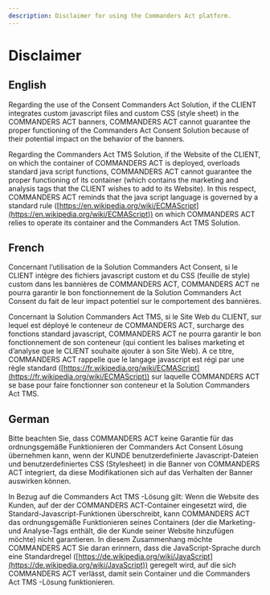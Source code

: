 ```yaml
---
description: Disclaimer for using the Commanders Act platform.
---
```


# Disclaimer

## English

Regarding the use of the Consent Commanders Act Solution, if the CLIENT integrates custom javascript files and custom CSS (style sheet) in the COMMANDERS ACT banners, COMMANDERS ACT cannot guarantee the proper functioning of the Commanders Act Consent Solution because of their potential impact on the behavior of the banners.

Regarding the Commanders Act TMS Solution, if the Website of the CLIENT, on which the container of COMMANDERS ACT is deployed, overloads standard java script functions, COMMANDERS ACT cannot guarantee the proper functioning of its container (which contains the marketing and analysis tags that the CLIENT wishes to add to its Website). In this respect, COMMANDERS ACT reminds that the java script language is governed by a standard rule ([https://en.wikipedia.org/wiki/ECMAScript](https://en.wikipedia.org/wiki/ECMAScript)) on which COMMANDERS ACT relies to operate its container and the  Commanders Act TMS Solution.&#x20;

## French

Concernant l’utilisation de la Solution  Commanders Act Consent, si le CLIENT intègre des fichiers javascript custom et du CSS (feuille de style) custom dans les bannières de COMMANDERS ACT, COMMANDERS ACT ne pourra garantir le bon fonctionnement de la Solution  Commanders Act Consent du fait de leur impact potentiel sur le comportement des bannières.

Concernant la Solution  Commanders Act TMS,  si le Site Web du CLIENT, sur lequel est déployé le conteneur de COMMANDERS ACT, surcharge des fonctions standard javascript, COMMANDERS ACT ne pourra garantir le bon fonctionnement de son conteneur (qui contient les balises marketing et d’analyse que le CLIENT souhaite ajouter à son Site Web). A ce titre, COMMANDERS ACT rappelle que le langage javascript est régi par une règle standard ([https://fr.wikipedia.org/wiki/ECMAScript](https://fr.wikipedia.org/wiki/ECMAScript)) sur laquelle COMMANDERS ACT se base pour faire fonctionner son conteneur et la Solution  Commanders Act TMS.

## German

Bitte beachten Sie, dass COMMANDERS ACT keine Garantie für das ordnungsgemäße Funktionieren der  Commanders Act Consent Lösung übernehmen kann, wenn der KUNDE benutzerdefinierte Javascript-Dateien und benutzerdefiniertes CSS (Stylesheet) in die Banner von COMMANDERS ACT integriert, da diese Modifikationen sich auf das Verhalten der Banner auswirken können.

In Bezug auf die  Commanders Act TMS -Lösung gilt: Wenn die Website des Kunden, auf der der COMMANDERS ACT-Container eingesetzt wird, die Standard-Javascript-Funktionen überschreibt, kann COMMANDERS ACT das ordnungsgemäße Funktionieren seines Containers (der die Marketing- und Analyse-Tags enthält, die der Kunde seiner Website hinzufügen möchte) nicht garantieren. In diesem Zusammenhang möchte COMMANDERS ACT Sie daran erinnern, dass die JavaScript-Sprache durch eine Standardregel ([https://de.wikipedia.org/wiki/JavaScript](https://de.wikipedia.org/wiki/JavaScript)) geregelt wird, auf die sich COMMANDERS ACT verlässt, damit sein Container und die  Commanders Act TMS -Lösung funktionieren.
